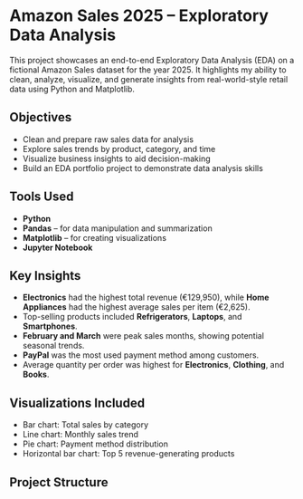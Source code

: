 # Amazon Sales 2025 – Exploratory Data Analysis

This project showcases an end-to-end Exploratory Data Analysis (EDA) on a fictional Amazon Sales dataset for the year 2025. It highlights my ability to clean, analyze, visualize, and generate insights from real-world-style retail data using Python and Matplotlib.


##  Objectives
- Clean and prepare raw sales data for analysis
- Explore sales trends by product, category, and time
- Visualize business insights to aid decision-making
- Build an EDA portfolio project to demonstrate data analysis skills


## Tools Used
- **Python**  
- **Pandas** – for data manipulation and summarization  
- **Matplotlib** – for creating visualizations  
- **Jupyter Notebook**


## Key Insights

- **Electronics** had the highest total revenue (€129,950), while **Home Appliances** had the highest average sales per item (€2,625).
- Top-selling products included **Refrigerators**, **Laptops**, and **Smartphones**.
- **February and March** were peak sales months, showing potential seasonal trends.
- **PayPal** was the most used payment method among customers.
- Average quantity per order was highest for **Electronics**, **Clothing**, and **Books**.


## Visualizations Included
- Bar chart: Total sales by category  
- Line chart: Monthly sales trend  
- Pie chart: Payment method distribution  
- Horizontal bar chart: Top 5 revenue-generating products


## Project Structure

